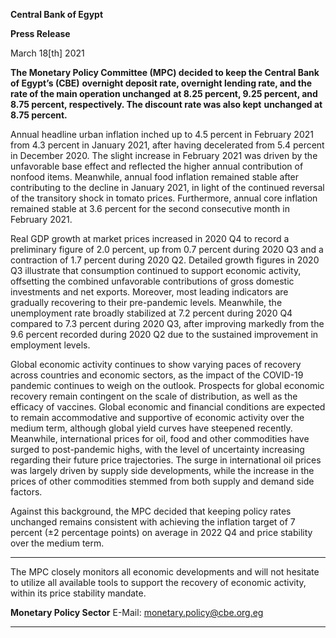 **Central Bank of Egypt**

**Press Release**

March 18[th] 2021

**The Monetary Policy Committee (MPC) decided to keep the Central Bank of Egypt’s (CBE)**
**overnight deposit rate, overnight lending rate, and the rate of the main operation unchanged**
**at 8.25 percent, 9.25 percent, and 8.75 percent, respectively. The discount rate was also kept**
**unchanged at 8.75 percent.**

Annual headline urban inflation inched up to 4.5 percent in February 2021 from 4.3 percent in
January 2021, after having decelerated from 5.4 percent in December 2020. The slight increase
in February 2021 was driven by the unfavorable base effect and reflected the higher annual
contribution of nonfood items. Meanwhile, annual food inflation remained stable after
contributing to the decline in January 2021, in light of the continued reversal of the transitory
shock in tomato prices. Furthermore, annual core inflation remained stable at 3.6 percent for the
second consecutive month in February 2021.

Real GDP growth at market prices increased in 2020 Q4 to record a preliminary figure of 2.0
percent, up from 0.7 percent during 2020 Q3 and a contraction of 1.7 percent during 2020 Q2.
Detailed growth figures in 2020 Q3 illustrate that consumption continued to support economic
activity, offsetting the combined unfavorable contributions of gross domestic investments and
net exports. Moreover, most leading indicators are gradually recovering to their pre-pandemic
levels. Meanwhile, the unemployment rate broadly stabilized at 7.2 percent during 2020 Q4
compared to 7.3 percent during 2020 Q3, after improving markedly from the 9.6 percent
recorded during 2020 Q2 due to the sustained improvement in employment levels.

Global economic activity continues to show varying paces of recovery across countries and
economic sectors, as the impact of the COVID-19 pandemic continues to weigh on the outlook.
Prospects for global economic recovery remain contingent on the scale of distribution, as well as
the efficacy of vaccines. Global economic and financial conditions are expected to remain
accommodative and supportive of economic activity over the medium term, although global yield
curves have steepened recently. Meanwhile, international prices for oil, food and other
commodities have surged to post-pandemic highs, with the level of uncertainty increasing
regarding their future price trajectories. The surge in international oil prices was largely driven
by supply side developments, while the increase in the prices of other commodities stemmed
from both supply and demand side factors.

Against this background, the MPC decided that keeping policy rates unchanged remains
consistent with achieving the inflation target of 7 percent (±2 percentage points) on average in
2022 Q4 and price stability over the medium term.


-----

The MPC closely monitors all economic developments and will not hesitate to utilize all available
tools to support the recovery of economic activity, within its price stability mandate.

**Monetary Policy Sector**
E-Mail: monetary.policy@cbe.org.eg


-----


